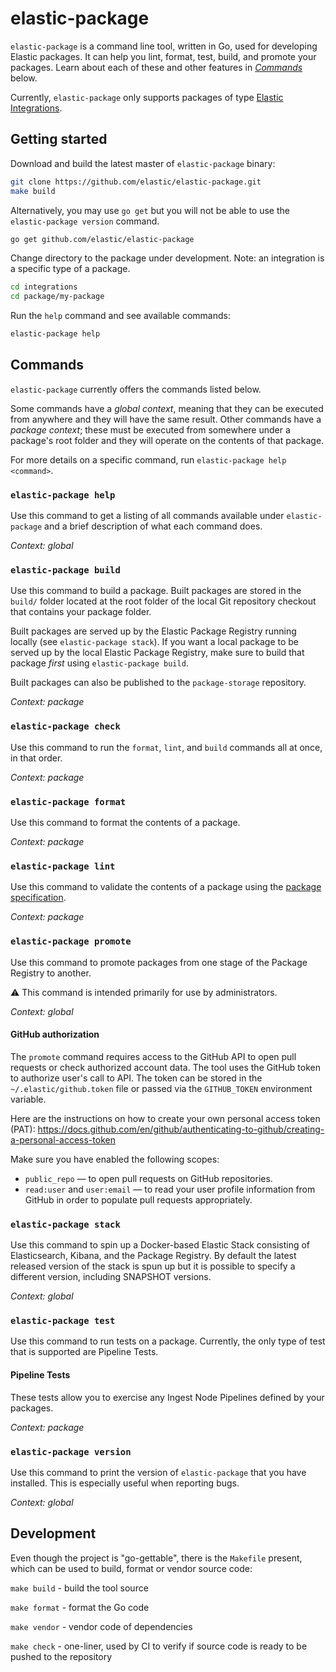 # elastic-package

`elastic-package` is a command line tool, written in Go, used for developing Elastic packages. It can help you lint, format, 
test, build, and promote your packages. Learn about each of these and other features in [_Commands_](#commands) below.

Currently, `elastic-package` only supports packages of type [Elastic Integrations](https://github.com/elastic/integrations).

## Getting started

Download and build the latest master of `elastic-package` binary:

```bash
git clone https://github.com/elastic/elastic-package.git
make build
```

Alternatively, you may use `go get` but you will not be able to use the `elastic-package version` command.

```bash
go get github.com/elastic/elastic-package
```

Change directory to the package under development. Note: an integration is a specific type of a package.

```bash
cd integrations
cd package/my-package
```

Run the `help` command and see available commands:

```bash
elastic-package help
```

## Commands

`elastic-package` currently offers the commands listed below. 

Some commands have a _global context_, meaning that they can be executed from anywhere and they will have the 
same result. Other commands have a _package context_; these must be executed from somewhere under a package's
root folder and they will operate on the contents of that package.

For more details on a specific command, run `elastic-package help <command>`.

### `elastic-package help`

Use this command to get a listing of all commands available under `elastic-package` and a brief
description of what each command does.

_Context: global_


### `elastic-package build`

Use this command to build a package. Built packages are stored in the `build/` folder located at the root folder of the local Git repository checkout that contains your package folder.

Built packages are served up by the Elastic Package Registry running locally (see 
`elastic-package stack`). If you want a local package to be served up by the local
Elastic Package Registry, make sure to build that package _first_ using 
`elastic-package build`.

Built packages can also be published to the `package-storage` repository.

_Context: package_


### `elastic-package check`

Use this command to run the `format`, `lint`, and `build` commands all at once, in that order.

_Context: package_


### `elastic-package format`

Use this command to format the contents of a package.

_Context: package_


### `elastic-package lint`

Use this command to validate the contents of a package using the 
[package specification](https://github.com/elastic/package-spec).

_Context: package_


### `elastic-package promote`

Use this command to promote packages from one stage of the Package Registry to another.

:warning: This command is intended primarily for use by administrators. 

_Context: global_

#### GitHub authorization

The `promote` command requires access to the GitHub API to open pull requests or check authorized account data.
The tool uses the GitHub token to authorize user's call to API. The token can be stored in the `~/.elastic/github.token`
file or passed via the `GITHUB_TOKEN` environment variable.

Here are the instructions on how to create your own personal access token (PAT):
https://docs.github.com/en/github/authenticating-to-github/creating-a-personal-access-token

Make sure you have enabled the following scopes:
* `public_repo` — to open pull requests on GitHub repositories.
* `read:user` and `user:email` — to read your user profile information from GitHub in order to populate pull requests appropriately.


### `elastic-package stack`

Use this command to spin up a Docker-based Elastic Stack consisting of Elasticsearch, Kibana, and 
the Package Registry. By default the latest released version of the stack is spun up but it is possible
to specify a different version, including SNAPSHOT versions.

_Context: global_


### `elastic-package test`

Use this command to run tests on a package. Currently, the only type of test that is supported are Pipeline Tests.

#### Pipeline Tests

These tests allow you to exercise any Ingest Node Pipelines defined by your packages.

_Context: package_

### `elastic-package version`

Use this command to print the version of `elastic-package` that you have installed. This is
especially useful when reporting bugs.

_Context: global_


## Development

Even though the project is "go-gettable", there is the `Makefile` present, which can be used to build, format or vendor
source code:

`make build` - build the tool source

`make format` - format the Go code

`make vendor` - vendor code of dependencies

`make check` - one-liner, used by CI to verify if source code is ready to be pushed to the repository
